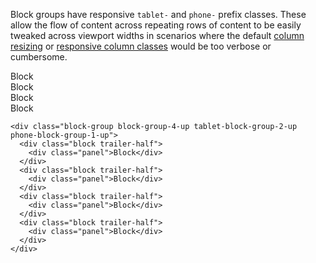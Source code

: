Block groups have responsive `tablet-` and `phone-` prefix classes. These allow the flow of content across repeating rows of content to be easily tweaked across viewport widths in scenarios where the default [column resizing](#columns) or [responsive column classes](#responsive-columns) would be too verbose or cumbersome.

<div class="block-group block-group-4-up tablet-block-group-2-up phone-block-group-1-up">
  <div class="block trailer-half">
    <div class="panel">Block</div>
  </div>
  <div class="block trailer-half">
    <div class="panel">Block</div>
  </div>
  <div class="block trailer-half">
    <div class="panel">Block</div>
  </div>
  <div class="block trailer-half">
    <div class="panel">Block</div>
  </div>
</div>

```
<div class="block-group block-group-4-up tablet-block-group-2-up phone-block-group-1-up">
  <div class="block trailer-half">
    <div class="panel">Block</div>
  </div>
  <div class="block trailer-half">
    <div class="panel">Block</div>
  </div>
  <div class="block trailer-half">
    <div class="panel">Block</div>
  </div>
  <div class="block trailer-half">
    <div class="panel">Block</div>
  </div>
</div>
```
